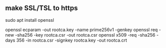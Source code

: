 ## make SSL/TSL to https

sudo apt install openssl

openssl ecparam -out rootca.key -name prime256v1 -genkey
openssl req -new -sha256 -key rootca.csr -out rootca.csr
openssl x509 -req -sha256 -days 356 -in rootca.csr -signkey rootca.key -out rootca.crt